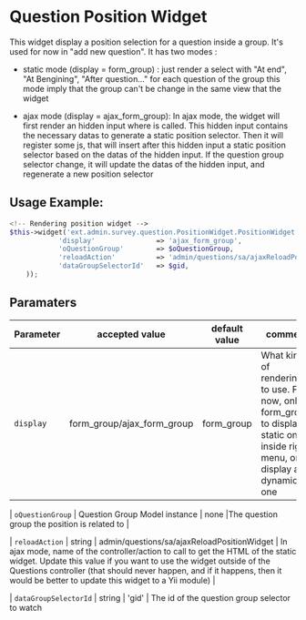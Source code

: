 # Question Position Widget

 This widget display a position selection for a question inside a group. It's used for now in "add new question".
 It has two modes :

 - static mode (display = form_group) : just render a select with "At end", "At Bengining", "After question..." for each question of the group
   this mode imply that the group can't be change in the same view that the widget

 - ajax mode (display = ajax_form_group): In ajax mode, the widget will first render an hidden input where is called.
    This hidden input contains the necessary datas to generate a static position selector.
    Then it will register some js, that will insert after this hidden input a static position selector based on the datas of the hidden input.
    If the question group selector change, it will update the datas of the hidden input, and regenerate a new position selector


## Usage Example:

```php
<!-- Rendering position widget -->
$this->widget('ext.admin.survey.question.PositionWidget.PositionWidget', array(
            'display'               => 'ajax_form_group',
            'oQuestionGroup'        => $oQuestionGroup,
            'reloadAction'          => 'admin/questions/sa/ajaxReloadPositionWidget',
            'dataGroupSelectorId'   => $gid,
    ));
```


## Paramaters

| Parameter  |  accepted value | default value | comment |
| ---------  | --------------- | ------------- | ------- |
| `display`  |  form_group/ajax_form_group | form_group |What kind of rendering to use. For now, only form_group, to display a static one inside right menu, or  to display a dynamic one |

| `oQuestionGroup` | Question Group Model instance | none |The question group the position is related to |

| `reloadAction` | string | admin/questions/sa/ajaxReloadPositionWidget |  In ajax mode, name of the controller/action to call to get the HTML of the static widget. Update this value if you want to use the widget outside of the Questions controller (that should never happen, and if it happens, then it would be better to update this widget to a Yii module) |

| `dataGroupSelectorId` | string | 'gid' |  The id of the question group selector to watch
